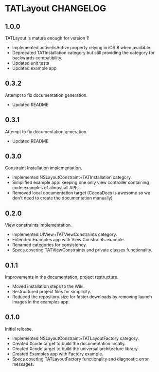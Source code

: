 # TATLayout CHANGELOG

## 1.0.0

TATLayout is mature enough for version 1!

- Implemented active/isActive property relying in iOS 8 when available.
- Deprecated TATInstallation category but still providing the category for backwards compatibility.
- Updated unit tests
- Updated example app

## 0.3.2

Attempt to fix documentation generation.

- Updated README

## 0.3.1

Attempt to fix documentation generation.

- Updated README

## 0.3.0

Constraint Installation implementation.

- Implemented NSLayoutConstraint+TATInstallation category.
- Simplified example app: keeping one only view controller containing code examples of almost all APIs.
- Removed local documentation target (CocoaDocs is awesome so we don't need to create the documentation manually)

## 0.2.0

View constraints implementation.

- Implemented UIView+TATViewConstraints category.
- Extended Examples app with View Constraints example.
- Renamed categories for consistency.
- Specs covering TATViewConstraints and private classes functionality.

## 0.1.1

Improvements in the documentation, project restructure.

- Moved installation steps to the Wiki.
- Restructured project files for simplicity.
- Reduced the repository size for faster downloads by removing launch images in the examples app.

## 0.1.0

Initial release.

- Implemented NSLayoutConstraint+TATLayoutFactory category.
- Created Xcode target to build the documentation locally.
- Created Xcode target to build the universal architecture library.
- Created Examples app with Factory example.
- Specs covering TATLayoutFactory functionality and diagnostic error messages.
